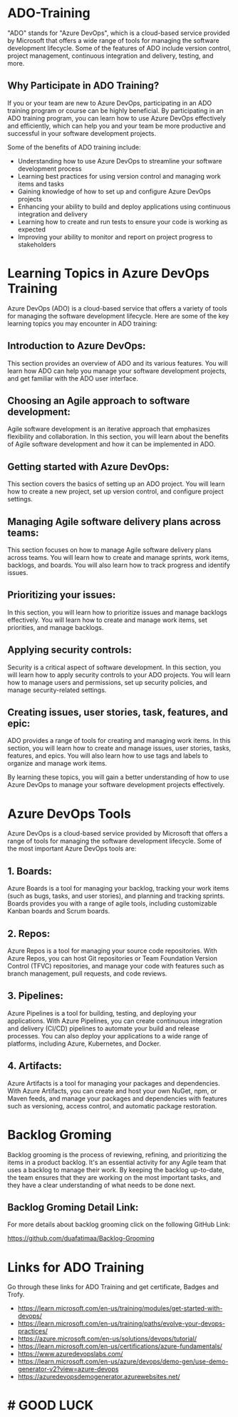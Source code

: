 # ADO-Training
"ADO" stands for "Azure DevOps", which is a cloud-based service provided by Microsoft that offers a wide range of tools for managing the software development lifecycle. Some of the features of ADO include version control, project management, continuous integration and delivery, testing, and more.
 
## Why Participate in ADO Training?
If you or your team are new to Azure DevOps, participating in an ADO training program or course can be highly beneficial. By participating in an ADO training program, you can learn how to use Azure DevOps effectively and efficiently, which can help you and your team be more productive and successful in your software development projects. 

Some of the benefits of ADO training include:  
- Understanding how to use Azure DevOps to streamline your software development process 
- Learning best practices for using version control and managing work items and tasks
- Gaining knowledge of how to set up and configure Azure DevOps projects
- Enhancing your ability to build and deploy applications using continuous integration and delivery
- Learning how to create and run tests to ensure your code is working as expected
- Improving your ability to monitor and report on project progress to stakeholders 

# Learning Topics in Azure DevOps Training
Azure DevOps (ADO) is a cloud-based service that offers a variety of tools for managing the software development lifecycle. Here are some of the key learning topics you may encounter in ADO training:

## Introduction to Azure DevOps:
This section provides an overview of ADO and its various features. You will learn how ADO can help you manage your software development projects, and get familiar with the ADO user interface.

## Choosing an Agile approach to software development:
Agile software development is an iterative approach that emphasizes flexibility and collaboration. In this section, you will learn about the benefits of Agile software development and how it can be implemented in ADO.

## Getting started with Azure DevOps:
This section covers the basics of setting up an ADO project. You will learn how to create a new project, set up version control, and configure project settings.

## Managing Agile software delivery plans across teams:
This section focuses on how to manage Agile software delivery plans across teams. You will learn how to create and manage sprints, work items, backlogs, and boards. You will also learn how to track progress and identify issues.

## Prioritizing your issues:
In this section, you will learn how to prioritize issues and manage backlogs effectively. You will learn how to create and manage work items, set priorities, and manage backlogs.

## Applying security controls:
Security is a critical aspect of software development. In this section, you will learn how to apply security controls to your ADO projects. You will learn how to manage users and permissions, set up security policies, and manage security-related settings.

## Creating issues, user stories, task, features, and epic:
ADO provides a range of tools for creating and managing work items. In this section, you will learn how to create and manage issues, user stories, tasks, features, and epics. You will also learn how to use tags and labels to organize and manage work items.

By learning these topics, you will gain a better understanding of how to use Azure DevOps to manage your software development projects effectively.

# Azure DevOps Tools
Azure DevOps is a cloud-based service provided by Microsoft that offers a range of tools for managing the software development lifecycle. Some of the most important Azure DevOps tools are:

## 1. Boards:
Azure Boards is a tool for managing your backlog, tracking your work items (such as bugs, tasks, and user stories), and planning and tracking sprints. Boards provides you with a range of agile tools, including customizable Kanban boards and Scrum boards.

## 2. Repos:
Azure Repos is a tool for managing your source code repositories. With Azure Repos, you can host Git repositories or Team Foundation Version Control (TFVC) repositories, and manage your code with features such as branch management, pull requests, and code reviews.

## 3. Pipelines:
Azure Pipelines is a tool for building, testing, and deploying your applications. With Azure Pipelines, you can create continuous integration and delivery (CI/CD) pipelines to automate your build and release processes. You can also deploy your applications to a wide range of platforms, including Azure, Kubernetes, and Docker.

## 4. Artifacts: 
Azure Artifacts is a tool for managing your packages and dependencies. With Azure Artifacts, you can create and host your own NuGet, npm, or Maven feeds, and manage your packages and dependencies with features such as versioning, access control, and automatic package restoration.

# Backlog Groming
Backlog grooming is the process of reviewing, refining, and prioritizing the items in a product backlog. It's an essential activity for any Agile team that uses a backlog to manage their work. By keeping the backlog up-to-date, the team ensures that they are working on the most important tasks, and they have a clear understanding of what needs to be done next.
## Backlog Groming Detail Link: 
For more details about backlog grooming click on the following GitHub Link:

https://github.com/duafatimaa/Backlog-Grooming

# Links for ADO Training
Go through these links for ADO Training and get certificate, Badges and Trofy. 

- https://learn.microsoft.com/en-us/training/modules/get-started-with-devops/
- https://learn.microsoft.com/en-us/training/paths/evolve-your-devops-practices/
- https://azure.microsoft.com/en-us/solutions/devops/tutorial/
- https://learn.microsoft.com/en-us/certifications/azure-fundamentals/
- https://www.azuredevopslabs.com/
- https://learn.microsoft.com/en-us/azure/devops/demo-gen/use-demo-generator-v2?view=azure-devops
- https://azuredevopsdemogenerator.azurewebsites.net/


 #                                                        # GOOD LUCK 
